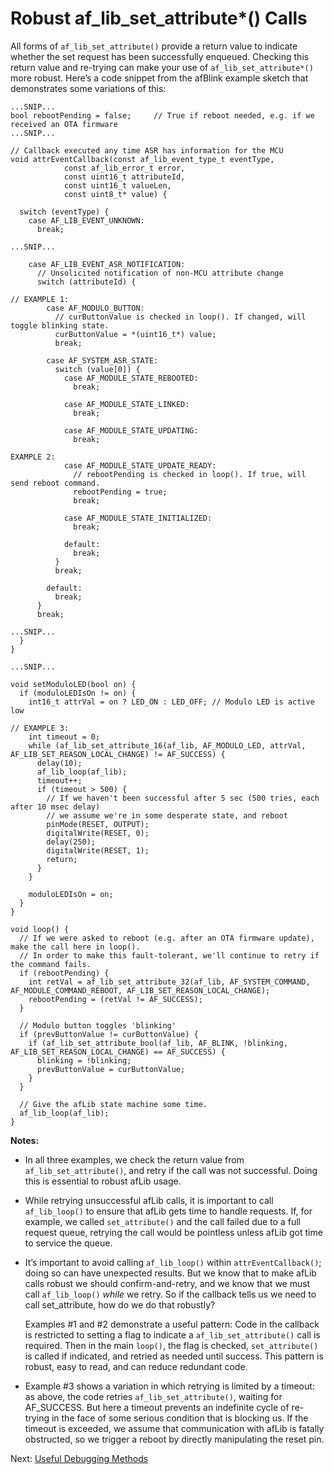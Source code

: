 # Robust af_lib_set_attribute*() Calls

All forms of `af_lib_set_attribute()` provide a return value to indicate whether the set request has been successfully enqueued. Checking this return value and re-trying can make your use of `af_lib_set_attribute*()` more robust. Here’s a code snippet from the afBlink example sketch that demonstrates some variations of this:

```
...SNIP...
bool rebootPending = false;		// True if reboot needed, e.g. if we received an OTA firmware
...SNIP...

// Callback executed any time ASR has information for the MCU
void attrEventCallback(const af_lib_event_type_t eventType,
            const af_lib_error_t error,
            const uint16_t attributeId,
            const uint16_t valueLen,
            const uint8_t* value) {

  switch (eventType) {
    case AF_LIB_EVENT_UNKNOWN:
      break;

...SNIP...

    case AF_LIB_EVENT_ASR_NOTIFICATION:
      // Unsolicited notification of non-MCU attribute change
      switch (attributeId) {

// EXAMPLE 1:
        case AF_MODULO_BUTTON:
          // curButtonValue is checked in loop(). If changed, will toggle blinking state.
          curButtonValue = *(uint16_t*) value;
          break;

        case AF_SYSTEM_ASR_STATE:
          switch (value[0]) {
            case AF_MODULE_STATE_REBOOTED:
              break;

            case AF_MODULE_STATE_LINKED:
              break;

            case AF_MODULE_STATE_UPDATING:
              break;

EXAMPLE 2:
            case AF_MODULE_STATE_UPDATE_READY:
              // rebootPending is checked in loop(). If true, will send reboot command.
              rebootPending = true;
              break;

            case AF_MODULE_STATE_INITIALIZED:
              break;

            default:
              break;
          }
          break;

        default:
          break;
      }
      break;

...SNIP...
  }
}

...SNIP...

void setModuloLED(bool on) {
  if (moduloLEDIsOn != on) {
    int16_t attrVal = on ? LED_ON : LED_OFF; // Modulo LED is active low

// EXAMPLE 3:
    int timeout = 0;
    while (af_lib_set_attribute_16(af_lib, AF_MODULO_LED, attrVal, AF_LIB_SET_REASON_LOCAL_CHANGE) != AF_SUCCESS) {
      delay(10);
      af_lib_loop(af_lib);
      timeout++;
      if (timeout > 500) {
        // If we haven't been successful after 5 sec (500 tries, each after 10 msec delay) 
        // we assume we're in some desperate state, and reboot
        pinMode(RESET, OUTPUT);
        digitalWrite(RESET, 0);
        delay(250);
        digitalWrite(RESET, 1);
        return;
      }
    }

    moduloLEDIsOn = on;
  }
}

void loop() {
  // If we were asked to reboot (e.g. after an OTA firmware update), make the call here in loop().
  // In order to make this fault-tolerant, we'll continue to retry if the command fails.
  if (rebootPending) {
    int retVal = af_lib_set_attribute_32(af_lib, AF_SYSTEM_COMMAND, AF_MODULE_COMMAND_REBOOT, AF_LIB_SET_REASON_LOCAL_CHANGE);
    rebootPending = (retVal != AF_SUCCESS);
  }

  // Modulo button toggles 'blinking'
  if (prevButtonValue != curButtonValue) {
    if (af_lib_set_attribute_bool(af_lib, AF_BLINK, !blinking, AF_LIB_SET_REASON_LOCAL_CHANGE) == AF_SUCCESS) {
      blinking = !blinking;
      prevButtonValue = curButtonValue;
    }
  }

  // Give the afLib state machine some time.
  af_lib_loop(af_lib);
}
```

**Notes:**

- In all three examples, we check the return value from `af_lib_set_attribute()`, and retry if the call was not successful. Doing this is essential to robust afLib usage.

- While retrying unsuccessful afLib calls, it is important to call `af_lib_loop()` to ensure that afLib gets time to handle requests. If, for example, we called `set_attribute()` and the call failed due to a full request queue, retrying the call would be pointless unless afLib got time to service the queue.

- It’s important to avoid calling `af_lib_loop()` within `attrEventCallback()`; doing so can have unexpected results. But we know that to make afLib calls robust we should confirm-and-retry, and we know that we must call `af_lib_loop()` *while* we retry. So if the callback tells us we need to call set_attribute, how do we do that robustly?

  Examples #1 and #2 demonstrate a useful pattern: Code in the callback is restricted to setting a flag to indicate a `af_lib_set_attribute()` call is required. Then in the main `loop()`, the flag is checked, `set_attribute()` is called if indicated, and retried as needed until success. This pattern is robust, easy to read, and can reduce redundant code.

- Example #3 shows a variation in which retrying is limited by a timeout: as above, the code retries `af_lib_set_attribute()`, waiting for AF_SUCCESS. But here a timeout prevents an indefinite cycle of re-trying in the face of some serious condition that is blocking us. If the timeout is exceeded, we assume that communication with afLib is fatally obstructed, so we trigger a reboot by directly manipulating the reset pin.

 Next: [Useful Debugging Methods](/DebugMethods)